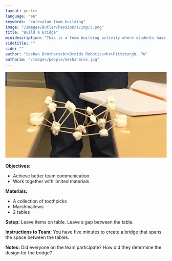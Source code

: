 ```yaml
---
layout: postcv
language: "en"
keywords: "corevalue team_building"
image: "/images/Butler/Passion/1/img/3.png"
title: "Build a Bridge"
minidescription: "This is a team building activity where students have build a bridge."
sidetitle: ""
side: ""
author: "Seshan Brothers<br>Droids Robotics<br>Pittsburgh, PA"
authorim: "/images/people/Seshanbros.jpg"
---
```



<img src="/images/CoreValues/Bridge.jpg" style="max-width: 100%">

<b>Objectives:</b>
- Achieve better team communication
- Work together with limited materials

<b>Materials:</b>
- A collection of toothpicks
- Marshmallows
- 2 tables

<b>Setup:</b>
Leave items on table. Leave a gap between the table.

<b>Instructions to Team:</b>
You have five minutes to create a bridge that spans the space between the tables.

<b>Notes:</b>
Did everyone on the team participate? How did they determine the design for the bridge?
